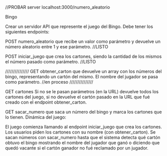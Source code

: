 //PROBAR server localhost:3000/numero_aleatorio

Bingo

Crear un servidor API que represente el juego del Bingo. Debe tener los siguientes endpoints:

POST numero_aleatorio que recibe un valor como parámetro y devuelve un número aleatorio entre 1 y ese parámetro. //LISTO

POST iniciar_juego que crea los cartones, siendo la cantidad de los mismos el número pasado como parámetro. //LISTO

///////////////
GET obtener_carton que devuelve un array con los números del bingo, representando un cartón del mismo. El nombre del jugador se pasa como parámetro. //en proceso
///////////////

GET cartones Si no se le pasan parámetros (en la URL) devuelve todos los cartones del juego, si no devuelve el cartón pasado en la URL que fué creado con el endpoint obtener_carton.

GET sacar_numero que saca un número del bingo y marca los cartones que lo tienen.
Dinámica del juego:

El juego comienza llamando al endpoint iniciar_juego que crea los cartones. Los usuarios piden los cartones con su nombre (con obtener_carton). Se sacan números con sacar_numero hasta que el sistema detecta qué cartón obtuvo el bingo mostrando el nombre del jugador que ganó o diciendo que quedó vacante si el cartón ganador no fué reclamado por un jugador.